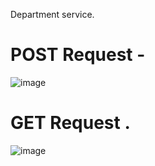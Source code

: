 Department service.
# POST Request -
![image](https://github.com/user-attachments/assets/97310518-99be-49be-a35c-ae8e679c98f4)

# GET Request .
![image](https://github.com/user-attachments/assets/6551b0f4-ddbb-4557-83e3-c1a8d27da1e7)
